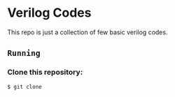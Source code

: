 # Verilog Codes
This repo is just a collection of few basic verilog codes.

## `Running` 
### Clone this repository: 
```bash
$ git clone 
```
